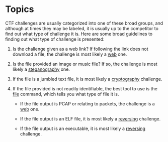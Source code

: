 # Topics

CTF challenges are usually categorized into one of these broad groups, and although at times they may be labeled, it is usually up to the competitor to find out what type of challenge it is. Here are some broad guidelines to finding out what type of challenge is presented:

1. Is the challenge given as a web link? If following the link does not download a file, the challenge is most likely a [web](./web/) one.

2. Is the file provided an image or music file? If so, the challenge is most likely a [steganography](./steganography/) one.

3. If the file is a jumbled text file, it is most likely a [cryptography](./cryptography/) challenge.

4. If the file provided is not readily identifiable, the best tool to use is the [file](../tools/file/README.md) command, which tells you what type of file it is.

    * If the file output is PCAP or relating to packets, the challenge is a [web](./web) one.

    * If the file output is an ELF file, it is most likely a [reversing](./reversing/) challenge.

    * If the file output is an executable, it is most likely a [reversing](./reversing/) challenge.
